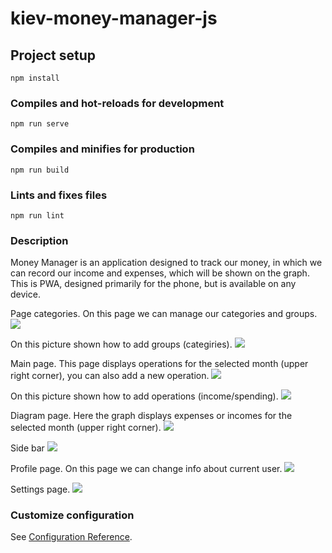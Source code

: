 # kiev-money-manager-js

## Project setup
```
npm install
```

### Compiles and hot-reloads for development
```
npm run serve
```

### Compiles and minifies for production
```
npm run build
```

### Lints and fixes files
```
npm run lint
```

### Description
Money Manager is an application designed to track our money, in which we can record our income and expenses,
which will be shown on the graph. This is PWA, designed primarily for the phone, but is available on any device.


Page categories.
On this page we can manage our categories and groups.
![](https://github.com/ivan5igerets/kiev-money-manager-js/blob/master/screenshots/photo_2021-05-10_12-07-26.jpg)

On this picture shown how to add groups (categiries).
![](https://github.com/ivan5igerets/kiev-money-manager-js/blob/master/screenshots/photo_2021-05-10_12-07-25.jpg)


Main page.
This page displays operations for the selected month (upper right corner), you can also add a new operation.
![](https://github.com/ivan5igerets/kiev-money-manager-js/blob/master/screenshots/photo_2021-05-10_12-07-20.jpg?raw=true)

On this picture shown how to add operations (income/spending).
![](https://github.com/ivan5igerets/kiev-money-manager-js/blob/master/screenshots/photo_2021-05-10_12-07-29.jpg)

Diagram page.
Here the graph displays expenses or incomes for the selected month (upper right corner).
![](https://github.com/ivan5igerets/kiev-money-manager-js/blob/master/screenshots/photo_2021-05-10_12-07-28.jpg)

Side bar
![](https://github.com/ivan5igerets/kiev-money-manager-js/blob/master/screenshots/photo_2021-05-10_12-07-23.jpg)

Profile page.
On this page we can change info about current user.
![](https://github.com/ivan5igerets/kiev-money-manager-js/blob/master/screenshots/photo_2021-05-10_12-07-30.jpg)

Settings page.
![](https://github.com/ivan5igerets/kiev-money-manager-js/blob/master/screenshots/photo_2021-05-10_12-07-31.jpg)

### Customize configuration
See [Configuration Reference](https://cli.vuejs.org/config/).
